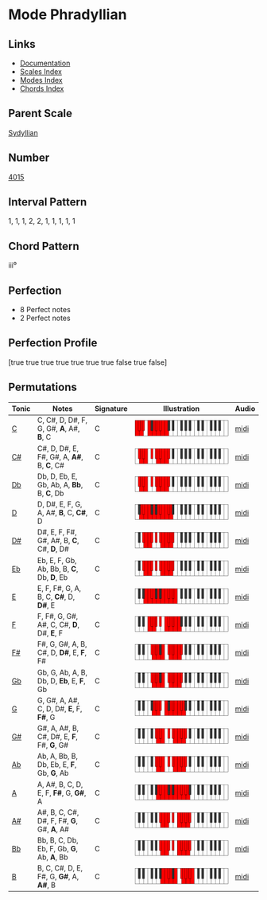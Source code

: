# Mode Phradyllian

## Links

- [Documentation](index.md)
- [Scales Index](Scales.md)
- [Modes Index](Modes.md)
- [Chords Index](Chords.md)

## Parent Scale

[Sydyllian](ScaleSydyllian.md)

## Number

[4015](https://ianring.com/musictheory/scales/4015)

## Interval Pattern

1, 1, 1, 2, 2, 1, 1, 1, 1, 1

## Chord Pattern

iii⁰

## Perfection

- 8 Perfect notes
- 2 Perfect notes

## Perfection Profile

[true true true true true true true false true false]

## Permutations

| Tonic | Notes | Signature | Illustration | Audio |
|-------|-------|-----------|--------------|-------|
| [C](ModeCNaturalPhradyllian.md) | C, C#, D, D#, F, G, G#, **A**, A#, **B**, C | C | ![CNaturalPhradyllian](ModeCNaturalPhradyllian.png) | [midi](https://github.com/edipermadi/music/blob/main/docs/ModeCNaturalPhradyllian.mid?raw=true) |
| [C#](ModeCSharpPhradyllian.md) | C#, D, D#, E, F#, G#, A, **A#**, B, **C**, C# | C | ![CSharpPhradyllian](ModeCSharpPhradyllian.png) | [midi](https://github.com/edipermadi/music/blob/main/docs/ModeCSharpPhradyllian.mid?raw=true) |
| [Db](ModeDFlatPhradyllian.md) | Db, D, Eb, E, Gb, Ab, A, **Bb**, B, **C**, Db | C | ![DFlatPhradyllian](ModeDFlatPhradyllian.png) | [midi](https://github.com/edipermadi/music/blob/main/docs/ModeDFlatPhradyllian.mid?raw=true) |
| [D](ModeDNaturalPhradyllian.md) | D, D#, E, F, G, A, A#, **B**, C, **C#**, D | C | ![DNaturalPhradyllian](ModeDNaturalPhradyllian.png) | [midi](https://github.com/edipermadi/music/blob/main/docs/ModeDNaturalPhradyllian.mid?raw=true) |
| [D#](ModeDSharpPhradyllian.md) | D#, E, F, F#, G#, A#, B, **C**, C#, **D**, D# | C | ![DSharpPhradyllian](ModeDSharpPhradyllian.png) | [midi](https://github.com/edipermadi/music/blob/main/docs/ModeDSharpPhradyllian.mid?raw=true) |
| [Eb](ModeEFlatPhradyllian.md) | Eb, E, F, Gb, Ab, Bb, B, **C**, Db, **D**, Eb | C | ![EFlatPhradyllian](ModeEFlatPhradyllian.png) | [midi](https://github.com/edipermadi/music/blob/main/docs/ModeEFlatPhradyllian.mid?raw=true) |
| [E](ModeENaturalPhradyllian.md) | E, F, F#, G, A, B, C, **C#**, D, **D#**, E | C | ![ENaturalPhradyllian](ModeENaturalPhradyllian.png) | [midi](https://github.com/edipermadi/music/blob/main/docs/ModeENaturalPhradyllian.mid?raw=true) |
| [F](ModeFNaturalPhradyllian.md) | F, F#, G, G#, A#, C, C#, **D**, D#, **E**, F | C | ![FNaturalPhradyllian](ModeFNaturalPhradyllian.png) | [midi](https://github.com/edipermadi/music/blob/main/docs/ModeFNaturalPhradyllian.mid?raw=true) |
| [F#](ModeFSharpPhradyllian.md) | F#, G, G#, A, B, C#, D, **D#**, E, **F**, F# | C | ![FSharpPhradyllian](ModeFSharpPhradyllian.png) | [midi](https://github.com/edipermadi/music/blob/main/docs/ModeFSharpPhradyllian.mid?raw=true) |
| [Gb](ModeGFlatPhradyllian.md) | Gb, G, Ab, A, B, Db, D, **Eb**, E, **F**, Gb | C | ![GFlatPhradyllian](ModeGFlatPhradyllian.png) | [midi](https://github.com/edipermadi/music/blob/main/docs/ModeGFlatPhradyllian.mid?raw=true) |
| [G](ModeGNaturalPhradyllian.md) | G, G#, A, A#, C, D, D#, **E**, F, **F#**, G | C | ![GNaturalPhradyllian](ModeGNaturalPhradyllian.png) | [midi](https://github.com/edipermadi/music/blob/main/docs/ModeGNaturalPhradyllian.mid?raw=true) |
| [G#](ModeGSharpPhradyllian.md) | G#, A, A#, B, C#, D#, E, **F**, F#, **G**, G# | C | ![GSharpPhradyllian](ModeGSharpPhradyllian.png) | [midi](https://github.com/edipermadi/music/blob/main/docs/ModeGSharpPhradyllian.mid?raw=true) |
| [Ab](ModeAFlatPhradyllian.md) | Ab, A, Bb, B, Db, Eb, E, **F**, Gb, **G**, Ab | C | ![AFlatPhradyllian](ModeAFlatPhradyllian.png) | [midi](https://github.com/edipermadi/music/blob/main/docs/ModeAFlatPhradyllian.mid?raw=true) |
| [A](ModeANaturalPhradyllian.md) | A, A#, B, C, D, E, F, **F#**, G, **G#**, A | C | ![ANaturalPhradyllian](ModeANaturalPhradyllian.png) | [midi](https://github.com/edipermadi/music/blob/main/docs/ModeANaturalPhradyllian.mid?raw=true) |
| [A#](ModeASharpPhradyllian.md) | A#, B, C, C#, D#, F, F#, **G**, G#, **A**, A# | C | ![ASharpPhradyllian](ModeASharpPhradyllian.png) | [midi](https://github.com/edipermadi/music/blob/main/docs/ModeASharpPhradyllian.mid?raw=true) |
| [Bb](ModeBFlatPhradyllian.md) | Bb, B, C, Db, Eb, F, Gb, **G**, Ab, **A**, Bb | C | ![BFlatPhradyllian](ModeBFlatPhradyllian.png) | [midi](https://github.com/edipermadi/music/blob/main/docs/ModeBFlatPhradyllian.mid?raw=true) |
| [B](ModeBNaturalPhradyllian.md) | B, C, C#, D, E, F#, G, **G#**, A, **A#**, B | C | ![BNaturalPhradyllian](ModeBNaturalPhradyllian.png) | [midi](https://github.com/edipermadi/music/blob/main/docs/ModeBNaturalPhradyllian.mid?raw=true) |
